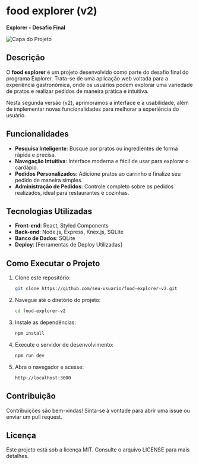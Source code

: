 
# food explorer (v2)

**Explorer - Desafio Final**

![Capa do Projeto](./assets/Capa.png)

## Descrição

O **food explorer** é um projeto desenvolvido como parte do desafio final do programa Explorer. Trata-se de uma aplicação web voltada para a experiência gastronômica, onde os usuários podem explorar uma variedade de pratos e realizar pedidos de maneira prática e intuitiva. 

Nesta segunda versão (v2), aprimoramos a interface e a usabilidade, além de implementar novas funcionalidades para melhorar a experiência do usuário.

## Funcionalidades

- **Pesquisa Inteligente**: Busque por pratos ou ingredientes de forma rápida e precisa.
- **Navegação Intuitiva**: Interface moderna e fácil de usar para explorar o cardápio.
- **Pedidos Personalizados**: Adicione pratos ao carrinho e finalize seu pedido de maneira simples.
- **Administração de Pedidos**: Controle completo sobre os pedidos realizados, ideal para restaurantes e cozinhas.

## Tecnologias Utilizadas

- **Front-end**: React, Styled Components
- **Back-end**: Node.js, Express, Knex.js, SQLite
- **Banco de Dados**: SQLite
- **Deploy**: [Ferramentas de Deploy Utilizadas]

## Como Executar o Projeto

1. Clone este repositório:
    ```bash
    git clone https://github.com/seu-usuario/food-explorer-v2.git
    ```

2. Navegue até o diretório do projeto:
    ```bash
    cd food-explorer-v2
    ```

3. Instale as dependências:
    ```bash
    npm install
    ```

4. Execute o servidor de desenvolvimento:
    ```bash
    npm run dev
    ```

5. Abra o navegador e acesse:
    ```
    http://localhost:3000
    ```

## Contribuição

Contribuições são bem-vindas! Sinta-se à vontade para abrir uma issue ou enviar um pull request.

## Licença

Este projeto está sob a licença MIT. Consulte o arquivo LICENSE para mais detalhes.
